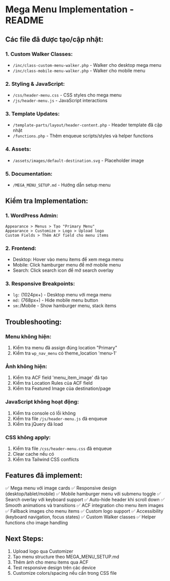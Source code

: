 # Mega Menu Implementation - README

## Các file đã được tạo/cập nhật:

### 1. Custom Walker Classes:
- `/inc/class-custom-menu-walker.php` - Walker cho desktop mega menu
- `/inc/class-mobile-menu-walker.php` - Walker cho mobile menu

### 2. Styling & JavaScript:
- `/css/header-menu.css` - CSS styles cho mega menu
- `/js/header-menu.js` - JavaScript interactions

### 3. Template Updates:
- `/template-parts/layout/header-content.php` - Header template đã cập nhật
- `/functions.php` - Thêm enqueue scripts/styles và helper functions

### 4. Assets:
- `/assets/images/default-destination.svg` - Placeholder image

### 5. Documentation:
- `/MEGA_MENU_SETUP.md` - Hướng dẫn setup menu

## Kiểm tra Implementation:

### 1. WordPress Admin:
```
Appearance > Menus > Tạo "Primary Menu"
Appearance > Customize > Logo > Upload logo
Custom Fields > Thêm ACF field cho menu items
```

### 2. Frontend:
- Desktop: Hover vào menu items để xem mega menu
- Mobile: Click hamburger menu để mở mobile menu
- Search: Click search icon để mở search overlay

### 3. Responsive Breakpoints:
- `lg:` (1024px+) - Desktop menu với mega menu
- `md:` (768px+) - Hide mobile menu button
- `sm:`/Mobile - Show hamburger menu, stack items

## Troubleshooting:

### Menu không hiện:
1. Kiểm tra menu đã assign đúng location "Primary"
2. Kiểm tra `wp_nav_menu` có theme_location 'menu-1'

### Ảnh không hiện:
1. Kiểm tra ACF field 'menu_item_image' đã tạo
2. Kiểm tra Location Rules của ACF field
3. Kiểm tra Featured Image của destination/page

### JavaScript không hoạt động:
1. Kiểm tra console có lỗi không
2. Kiểm tra file `/js/header-menu.js` đã enqueue
3. Kiểm tra jQuery đã load

### CSS không apply:
1. Kiểm tra file `/css/header-menu.css` đã enqueue
2. Clear cache nếu có
3. Kiểm tra Tailwind CSS conflicts

## Features đã implement:

✅ Mega menu với image cards
✅ Responsive design (desktop/tablet/mobile)
✅ Mobile hamburger menu với submenu toggle
✅ Search overlay với keyboard support
✅ Auto-hide header khi scroll down
✅ Smooth animations và transitions
✅ ACF integration cho menu item images
✅ Fallback images cho menu items
✅ Custom logo support
✅ Accessibility (keyboard navigation, focus states)
✅ Custom Walker classes
✅ Helper functions cho image handling

## Next Steps:

1. Upload logo qua Customizer
2. Tạo menu structure theo MEGA_MENU_SETUP.md
3. Thêm ảnh cho menu items qua ACF
4. Test responsive design trên các device
5. Customize colors/spacing nếu cần trong CSS file

